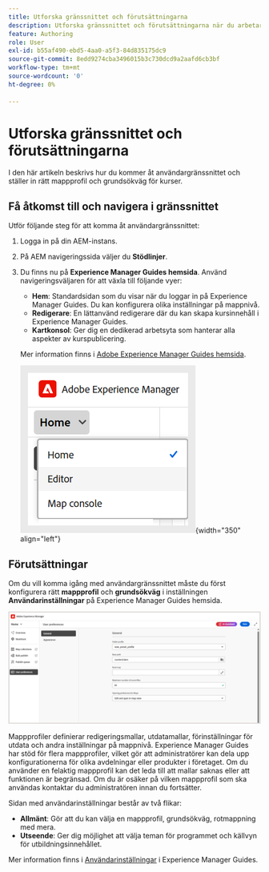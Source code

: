 ```yaml
---
title: Utforska gränssnittet och förutsättningarna
description: Utforska gränssnittet och förutsättningarna när du arbetar med produktutbildning och -inlärning i Adobe Experience Manager Guides.
feature: Authoring
role: User
exl-id: b55af490-ebd5-4aa0-a5f3-84d835175dc9
source-git-commit: 8edd9274cba3496015b3c730dcd9a2aafd6cb3bf
workflow-type: tm+mt
source-wordcount: '0'
ht-degree: 0%

---
```


# Utforska gränssnittet och förutsättningarna

I den här artikeln beskrivs hur du kommer åt användargränssnittet och ställer in rätt mappprofil och grundsökväg för kurser.

## Få åtkomst till och navigera i gränssnittet

Utför följande steg för att komma åt användargränssnittet:

1. Logga in på din AEM-instans.
2. På AEM navigeringssida väljer du **Stödlinjer**.
3. Du finns nu på **Experience Manager Guides hemsida**. Använd navigeringsväljaren för att växla till följande vyer:

   - **Hem**: Standardsidan som du visar när du loggar in på Experience Manager Guides. Du kan konfigurera olika inställningar på mappnivå.
   - **Redigerare**: En lättanvänd redigerare där du kan skapa kursinnehåll i Experience Manager Guides.
   - **Kartkonsol**: Ger dig en dedikerad arbetsyta som hanterar alla aspekter av kurspublicering.

   Mer information finns i [Adobe Experience Manager Guides hemsida](../user-guide/intro-home-page.md).

   ![](assets/aem-navigation-switcher.png){width="350" align="left"}

## Förutsättningar

Om du vill komma igång med användargränssnittet måste du först konfigurera rätt **mappprofil** och **grundsökväg** i inställningen **Användarinställningar** på Experience Manager Guides hemsida.

![](assets/setup-folder-profile.png)

Mappprofiler definierar redigeringsmallar, utdatamallar, förinställningar för utdata och andra inställningar på mappnivå. Experience Manager Guides har stöd för flera mappprofiler, vilket gör att administratörer kan dela upp konfigurationerna för olika avdelningar eller produkter i företaget. Om du använder en felaktig mappprofil kan det leda till att mallar saknas eller att funktionen är begränsad. Om du är osäker på vilken mappprofil som ska användas kontaktar du administratören innan du fortsätter.

Sidan med användarinställningar består av två flikar:

- **Allmänt**: Gör att du kan välja en mappprofil, grundsökväg, rotmappning med mera.
- **Utseende**: Ger dig möjlighet att välja teman för programmet och källvyn för utbildningsinnehållet.

Mer information finns i [Användarinställningar](../user-guide/intro-home-page.md#user-preferences) i Experience Manager Guides.
